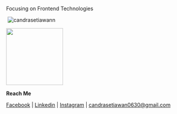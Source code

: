 Focusing on Frontend Technologies

&nbsp;<img  src="https://github-readme-stats.vercel.app/api?username=candrasetiawann&show_icons=true"  alt="candrasetiawann" />

</p>
<p align="left">
<img  height="154"  src="https://github-readme-stats.vercel.app/api/top-langs/?username=candrasetiawann&layout=compact&hide=php&langs_count=6" />
</p>

**Reach Me**

[Facebook](https://www.facebook.com/profile.php?id=100023599205042) | [Linkedin](https://www.linkedin.com/in/candrasetiawan03/) | [Instagram](https://www.instagram.com/candrasetiawannn/) | [candrasetiawan0630@gmail.com](candrasetiawan0630@gmail.com)
